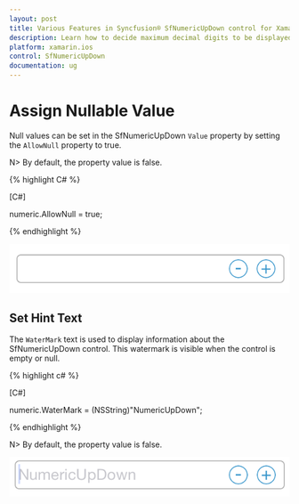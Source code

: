```yaml
---
layout: post
title: Various Features in Syncfusion® SfNumericUpDown control for Xamarin.iOS
description: Learn how to decide maximum decimal digits to be displayed, nullable value support, autoreverse, setting range and configuring step value in SfNumericUpDown
platform: xamarin.ios
control: SfNumericUpDown
documentation: ug
---
```

# Assign Nullable Value

Null values can be set in the SfNumericUpDown `Value` property by setting the `AllowNull` property to true.

N> By default, the property value is false.

{% highlight C# %}

[C#]

numeric.AllowNull = true;

{% endhighlight %}

![Display the SfNumericUpDown with Null value](images/allownull.png)

## Set Hint Text

The `WaterMark` text is used to display information about the SfNumericUpDown control. This watermark is visible when the control is empty or null.

{% highlight c# %}

[C#]

numeric.WaterMark = (NSString)"NumericUpDown";

{% endhighlight %}

N> By default, the property value is false.

![Display the SfNumericUpDown with hint text](images/watermark.png)
